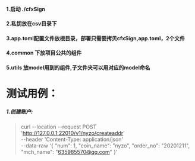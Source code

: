 #### 1.启动 ./cfxSign

#### 2.私钥放在csv目录下

#### 3.app.toml配置文件放根目录，部署只需要拷贝cfxSign,app.toml，2个文件

#### 4.common 下放项目公共的组件

#### 5.utils 放model用到的组件,子文件夹可以用对应的model命名

# 测试用例：

##### 1.创建账户:

>curl --location --request POST 'http://127.0.0.1:22010/v1/nyzo/createaddr' \
--header 'Content-Type: application/json' \
--data-raw '{ "num": 1, "coin_name": "nyzo", "order_no": "20201211", "mch_name": "635985570@qq.com" }'


